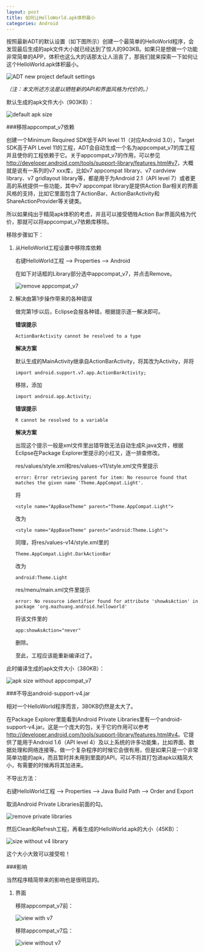 ```yaml
---
layout: post
title: 如何让HelloWorld.apk体积最小
categories: Android
---
```


按照最新ADT的默认设置（如下图所示）创建一个最简单的HelloWorld程序，会发现最后生成的apk文件大小就已经达到了惊人的903KB。如果只是想做一个功能非常简单的APP，体积也这么大的话那太让人沮丧了，那我们就来探索一下如何让这个HelloWorld.apk体积最小。

![ADT new project default settings](/images/posts/android/new-project.png)

*（注：本文所述方法是以牺牲新的API和界面风格为代价的。）*

默认生成的apk文件大小（903KB）：

![default apk size](/images/posts/android/default-size.png)

###移除appcompat\_v7依赖

创建一个Minimum Required SDK低于API level 11（对应Android 3.0），Target SDK高于API Level 11的工程，ADT会自动生成一个名为appcompat\_v7的库工程并且使你的工程依赖于它。关于appcompat\_v7的作用，可以参见<http://developer.android.com/tools/support-library/features.html#v7>，大概就是说有一系列的v7 xxx库，比如v7 appcompat library、v7 cardview library、v7 gridlayout library等，都是用于为Android 2.1（API level 7）或者更高的系统提供一些功能，其中v7 appcompat library是提供Action Bar相关的界面风格的支持，比如它里面包含了ActionBar、ActionBarActivity和ShareActionProvider等关键类。

所以如果纯出于精简apk体积的考虑，并且可以接受牺牲Action Bar界面风格为代价，那就可以将appcompat\_v7依赖库移除。

移除步骤如下：

1. 从HelloWorld工程设置中移除库依赖

    右键HelloWorld工程 --> Properties --> Android
    
    在如下对话框的Library部分选中appcompat\_v7，并点击Remove。

    ![remove appcompat\_v7](/images/posts/android/remove-appcompat.png)

2. 解决由第1步操作带来的各种错误

    做完第1步以后，Eclipse会报各种错，根据提示逐一解决即可。

    **错误提示**

    ```
    ActionBarActivity cannot be resolved to a type
    ```

    **解决方案**

    默认生成的MainActivity继承自ActionBarActivity，将其改为Activity，并将

    ```
    import android.support.v7.app.ActionBarActivity;
    ```

    移除，添加

    ```
    import android.app.Activity;
    ```

    **错误提示**

    ```
    R cannot be resolved to a variable
    ```

    **解决方案**

    出现这个提示一般是xml文件里出错导致无法自动生成R.java文件，根据Eclipse在Package Explorer里提示的小红叉，逐一排查修改。

    res/values/style.xml和res/values-v11/style.xml文件里提示

    ```
    error: Error retrieving parent for item: No resource found that matches the given name 'Theme.AppCompat.Light'.
    ```

    将

    ```
    <style name="AppBaseTheme" parent="Theme.AppCompat.Light">
    ```
    
    改为

    ```
    <style name="AppBaseTheme" parent="android:Theme.Light">
    ```

    同理，将res/values-v14/style.xml里的

    ```
    Theme.AppCompat.Light.DarkActionBar
    ```

    改为

    ```
    android:Theme.Light
    ```

    res/menu/main.xml文件里提示

    ```
    error: No resource identifier found for attribute 'showAsAction' in package 'org.mazhuang.android.helloworld'
    ```

    将该文件里的

    ```
    app:showAsAction="never"
    ```

    删除。

    至此，工程应该能重新编译过了。

此时编译生成的apk文件大小（380KB）：

![apk size without appcompat\_v7](/images/posts/android/size-without-v7.png)

###不导出android-support-v4.jar

相对一个HelloWorld程序而言，380KB仍然是太大了。

在Package Explorer里能看到Android Private Libraries里有一个android-support-v4.jar。这是一个庞大的包，关于它的作用可以参考<http://developer.android.com/tools/support-library/features.html#v4>。它提供了能用于Android 1.6（API level 4）及以上系统的许多功能集，比如界面、数据处理和网络连接等。做一个复杂程序的时候它会很有用，但是如果只是一个非常简单功能的apk，而且暂时并未用到里面的API，可以不将其打包进apk以精简大小，有需要的时候再将其加进来。

不导出方法：

右键HelloWorld工程 --> Properties --> Java Build Path --> Order and Export

取消Android Private Libraries前面的勾。

![remove private libraries](/images/posts/android/private-library.png)

然后Clean和Refresh工程，再看生成的HelloWorld.apk的大小（45KB）：

![size without v4 library](/images/posts/android/size-without-v4.png)

这个大小大致可以接受啦！

###影响

当然程序精简带来的影响也是很明显的。

1. 界面

    移除appcompat\_v7前：

    ![view with v7](/images/posts/android/view-with-v7.png)

    移除appcompat\_v7后：

    ![view without v7](/images/posts/android/view-without-v7.png)
